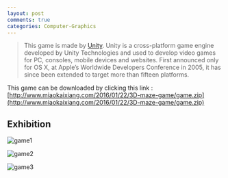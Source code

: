 ```yaml
---
layout: post
comments: true
categories: Computer-Graphics
---
```


> This game is made by [Unity](https://en.wikipedia.org/wiki/Unity_(game_engine)). Unity is a cross-platform game engine developed by Unity Technologies and used to develop video games for PC, consoles, mobile devices and websites. First announced only for OS X, at Apple’s Worldwide Developers Conference in 2005, it has since been extended to target more than fifteen platforms.

This game can be downloaded by clicking this link : [http://www.miaokaixiang.com/2016/01/22/3D-maze-game/game.zip](http://www.miaokaixiang.com/2016/01/22/3D-maze-game/game.zip)

## Exhibition

![game1](./game1.png)

![game2](./game2.png)

![game3](./game3.png)